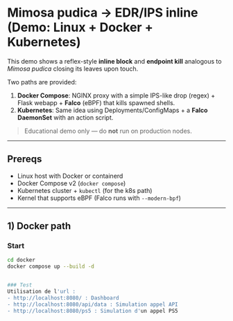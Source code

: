 # Mimosa pudica → EDR/IPS inline (Demo: Linux + Docker + Kubernetes)

This demo shows a reflex-style **inline block** and **endpoint kill** analogous to *Mimosa pudica* closing its leaves upon touch.

Two paths are provided:

1) **Docker Compose**: NGINX proxy with a simple IPS-like drop (regex) + Flask webapp + **Falco** (eBPF) that kills spawned shells.
2) **Kubernetes**: Same idea using Deployments/ConfigMaps + a **Falco DaemonSet** with an action script.

> Educational demo only — do **not** run on production nodes.

---

## Prereqs

- Linux host with Docker or containerd
- Docker Compose v2 (`docker compose`)
- Kubernetes cluster + `kubectl` (for the k8s path)
- Kernel that supports eBPF (Falco runs with `--modern-bpf`)

---

## 1) Docker path

### Start
```bash
cd docker
docker compose up --build -d


### Test 
Utilisation de l'url : 
- http://localhost:8080/ : Dashboard 
- http://localhost:8080/api/data : Simulation appel API 
- http://localhost:8080/ps5 : Simulation d'un appel PS5

